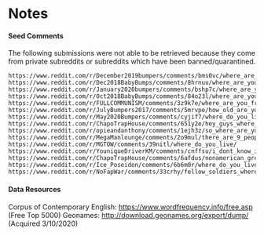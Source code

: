 # Notes

#### Seed Comments

The following submissions were not able to be retrieved because they come from private subreddits or subreddits which have been banned/quarantined.

```
https://www.reddit.com/r/December2019bumpers/comments/bms0vc/where_are_you_from/
https://www.reddit.com/r/Dec2018BabyBumps/comments/8hrnuu/where_are_you_from/
https://www.reddit.com/r/January2020bumpers/comments/bshp7c/where_are_you_from/
https://www.reddit.com/r/Oct2018BabyBumps/comments/84o23l/where_are_you_from/
https://www.reddit.com/r/FULLCOMMUNISM/comments/3z9k7e/where_are_you_from_comrades/
https://www.reddit.com/r/JulyBumpers2017/comments/5mrvpe/how_old_are_you_and_where_do_you_live/
https://www.reddit.com/r/May2020Bumpers/comments/cyjif7/where_do_you_live/
https://www.reddit.com/r/ChapoTrapHouse/comments/651y2e/hey_guys_where_are_you_from/
https://www.reddit.com/r/opieandanthony/comments/1ejh3z/so_where_are_you_from_and_how_did_you_first_hear/
https://www.reddit.com/r/MegaManlounge/comments/2o9mul/there_are_9_people_here_now_where_are_you_from/
https://www.reddit.com/r/MGTOW/comments/39nitl/where_do_you_live/
https://www.reddit.com/r/YouniqueDriverKM/comments/cnffsu/i_dont_know_if_this_has_been_asked_before_but_how/
https://www.reddit.com/r/ChapoTrapHouse/comments/6afdus/nonamerican_grey_wolves_how_did_you_end_up_here/
https://www.reddit.com/r/Ice_Poseidon/comments/6b6m0r/where_do_you_live_regarding_the_schedule_changes/
https://www.reddit.com/r/NoFapWar/comments/33crhy/fellow_soldiers_where_are_you_from/
```

#### Data Resources

Corpus of Contemporary English: https://www.wordfrequency.info/free.asp (Free Top 5000)
Geonames: http://download.geonames.org/export/dump/ (Acquired 3/10/2020)